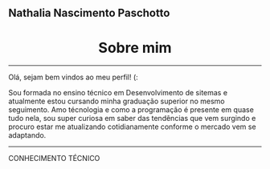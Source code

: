Nathalia Nascimento Paschotto
-----
<h1 align="center">Sobre mim</h1>

-----
<p color="blue">Olá, sejam bem vindos ao meu perfil! (: </p>

Sou formada no ensino técnico em Desenvolvimento de sitemas e atualmente estou cursando minha graduação superior no mesmo seguimento.
Amo técnologia e como a programação é presente em quase tudo nela, sou super curiosa em saber das tendências que vem surgindo e procuro estar me atualizando cotidianamente conforme o mercado vem se adaptando.

---
CONHECIMENTO TÉCNICO


